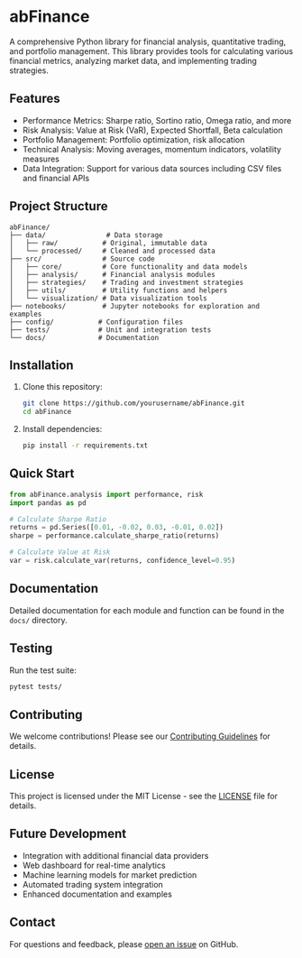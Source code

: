 # abFinance

A comprehensive Python library for financial analysis, quantitative trading, and portfolio management. This library provides tools for calculating various financial metrics, analyzing market data, and implementing trading strategies.

## Features

- Performance Metrics: Sharpe ratio, Sortino ratio, Omega ratio, and more
- Risk Analysis: Value at Risk (VaR), Expected Shortfall, Beta calculation
- Portfolio Management: Portfolio optimization, risk allocation
- Technical Analysis: Moving averages, momentum indicators, volatility measures
- Data Integration: Support for various data sources including CSV files and financial APIs

## Project Structure

```
abFinance/
├── data/               # Data storage
│   ├── raw/           # Original, immutable data
│   └── processed/     # Cleaned and processed data
├── src/               # Source code
│   ├── core/          # Core functionality and data models
│   ├── analysis/      # Financial analysis modules
│   ├── strategies/    # Trading and investment strategies
│   ├── utils/         # Utility functions and helpers
│   └── visualization/ # Data visualization tools
├── notebooks/         # Jupyter notebooks for exploration and examples
├── config/           # Configuration files
├── tests/            # Unit and integration tests
└── docs/             # Documentation
```

## Installation

1. Clone this repository:
   ```bash
   git clone https://github.com/yourusername/abFinance.git
   cd abFinance
   ```

2. Install dependencies:
   ```bash
   pip install -r requirements.txt
   ```

## Quick Start

```python
from abFinance.analysis import performance, risk
import pandas as pd

# Calculate Sharpe Ratio
returns = pd.Series([0.01, -0.02, 0.03, -0.01, 0.02])
sharpe = performance.calculate_sharpe_ratio(returns)

# Calculate Value at Risk
var = risk.calculate_var(returns, confidence_level=0.95)
```

## Documentation

Detailed documentation for each module and function can be found in the `docs/` directory.

## Testing

Run the test suite:
```bash
pytest tests/
```

## Contributing

We welcome contributions! Please see our [Contributing Guidelines](CONTRIBUTING.md) for details.

## License

This project is licensed under the MIT License - see the [LICENSE](LICENSE) file for details.

## Future Development

- Integration with additional financial data providers
- Web dashboard for real-time analytics
- Machine learning models for market prediction
- Automated trading system integration
- Enhanced documentation and examples

## Contact

For questions and feedback, please [open an issue](https://github.com/yourusername/abFinance/issues) on GitHub. 